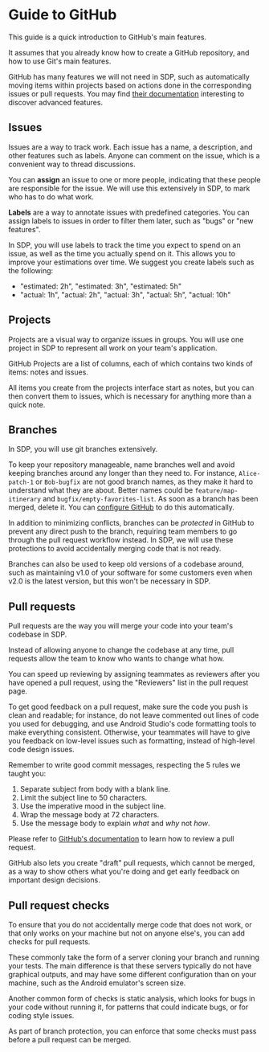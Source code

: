 # Guide to GitHub

This guide is a quick introduction to GitHub's main features.

It assumes that you already know how to create a GitHub repository, and how to use Git's main features.

GitHub has many features we will not need in SDP, such as automatically moving items within projects based on actions done in the corresponding issues or pull requests.
You may find [their documentation](https://docs.github.com/en/github) interesting to discover advanced features.


## Issues

Issues are a way to track work.
Each issue has a name, a description, and other features such as labels.
Anyone can comment on the issue, which is a convenient way to thread discussions.

You can **assign** an issue to one or more people, indicating that these people are responsible for the issue.
We will use this extensively in SDP, to mark who has to do what work.

**Labels** are a way to annotate issues with predefined categories.
You can assign labels to issues in order to filter them later, such as "bugs" or "new features".

In SDP, you will use labels to track the time you expect to spend on an issue, as well as the time you actually spend on it.
This allows you to improve your estimations over time. We suggest you create labels such as the following:
- "estimated: 2h", "estimated: 3h", "estimated: 5h"
- "actual: 1h", "actual: 2h", "actual: 3h", "actual: 5h", "actual: 10h"


## Projects

Projects are a visual way to organize issues in groups. You will use one project in SDP to represent all work on your team's application.

GitHub Projects are a list of columns, each of which contains two kinds of items: notes and issues.

All items you create from the projects interface start as notes, but you can then convert them to issues, which is necessary for anything more than a quick note.


## Branches

In SDP, you will use git branches extensively.

To keep your repository manageable, name branches well and avoid keeping branches around any longer than they need to.
For instance, `Alice-patch-1` or `Bob-bugfix` are not good branch names, as they make it hard to understand what they are about.
Better names could be `feature/map-itinerary` and `bugfix/empty-favorites-list`.
As soon as a branch has been merged, delete it. You can [configure GitHub](https://docs.github.com/en/github/administering-a-repository/managing-the-automatic-deletion-of-branches) to do this automatically.

In addition to minimizing conflicts, branches can be _protected_ in GitHub to prevent any direct push to the branch, requiring team members to go through the pull request workflow instead.
In SDP, we will use these protections to avoid accidentally merging code that is not ready.

Branches can also be used to keep old versions of a codebase around, such as maintaining v1.0 of your software for some customers even when v2.0 is the latest version, but this won't be necessary in SDP.


## Pull requests

Pull requests are the way you will merge your code into your team's codebase in SDP.

Instead of allowing anyone to change the codebase at any time, pull requests allow the team to know who wants to change what how.

You can speed up reviewing by assigning teammates as reviewers after you have opened a pull request, using the "Reviewers" list in the pull request page.

To get good feedback on a pull request, make sure the code you push is clean and readable; for instance, do not leave commented out lines of code you used for debugging, and use Android Studio's code formatting tools to make everything consistent.
Otherwise, your teammates will have to give you feedback on low-level issues such as formatting, instead of high-level code design issues.

Remember to write good commit messages, respecting the 5 rules we taught you:

1. Separate subject from body with a blank line.
2. Limit the subject line to 50 characters.
3. Use the imperative mood in the subject line.
4. Wrap the message body at 72 characters.
5. Use the message body to explain _what_ and _why_ not _how_.

Please refer to [GitHub's documentation](https://docs.github.com/en/github/collaborating-with-issues-and-pull-requests/reviewing-proposed-changes-in-a-pull-request) to learn how to review a pull request.

GitHub also lets you create "draft" pull requests, which cannot be merged, as a way to show others what you're doing and get early feedback on important design decisions.


## Pull request checks

To ensure that you do not accidentally merge code that does not work, or that only works on your machine but not on anyone else's, you can add checks for pull requests.

These commonly take the form of a server cloning your branch and running your tests.
The main difference is that these servers typically do not have graphical outputs, and may have some different configuration than on your machine, such as the Android emulator's screen size.

Another common form of checks is static analysis, which looks for bugs in your code without running it, for patterns that could indicate bugs, or for coding style issues.

As part of branch protection, you can enforce that some checks must pass before a pull request can be merged.
